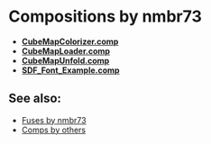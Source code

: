 
# Compositions by nmbr73

- **[CubeMapColorizer.comp](CubeMapColorizer.comp)**
- **[CubeMapLoader.comp](CubeMapLoader.comp)**
- **[CubeMapUnfold.comp](CubeMapUnfold.comp)**
- **[SDF_Font_Example.comp](SDF_Font_Example.comp)**

## See also:

- [Fuses by nmbr73](../../Fuses/nmbr73/README.md)
- [Comps by others](../README.md)
